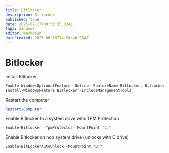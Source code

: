 ```yaml
---
title: Bitlocker
description: Bitlocker
published: true
date: 2025-07-17T08:51:55.324Z
tags: windows
editor: markdown
dateCreated: 2025-06-18T14:24:46.984Z
---
```


# Bitlocker
Install Bitlocker
```powershell
Enable-WindowsOptionalFeature -Online -FeatureName BitLocker, BitLocker-Utilities -All
Install-WindowsFeature Bitlocker -IncludeManagementTools
```

Restart the computer
```powershell
Restart-Computer
```

Enable Bitlocker to a system drive with TPM Protection
```powershell
Enable-Bitlocker -TpmProtector -MountPoint "C:"
```

Enable Bitlocker on non system drive (unlocks with C drive)
```
Enable-BitLockerAutoUnlock -MountPoint "D:"
```

